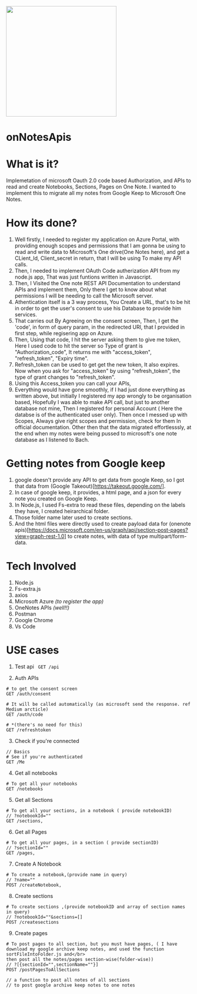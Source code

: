 
<img src="https://img.icons8.com/color/452/microsoft-onenote-2019.png" width="300">

# onNotesApis

# What is it?
Implemetation of microsoft Oauth 2.0 code based Authorization, and APIs to read and create Notebooks, Sections, Pages on One Note. I wanted to implement this to migrate all my notes from Google Keep to Microsoft One Notes.

# How its done?
1. Well firstly, I needed to register my application on Azure Portal, with providing enough scopes and permissions that I am gonna be using to read and write data to Microsoft's One drive(One Notes here), and get a CLient_Id, Client_secret in return, that I will be using To make my API calls.
2. Then, I needed to implement OAuth Code autherization API from my node.js app, That was just funtions written in Javascript. 
3. Then, I Visited the One note REST API Documentation to understand APIs and implement them, Only there I get to know about what permissions I will be needing to call the Microsoft server.
4. Athentication itself is a 3  way process, You Create a URL, that's to be hit in order to get the user's consent to use his Database to provide him services.
5. That carries out By Agreeing on the consent screen, Then, I get the 'code', in form of query param, in the redirected URl, that I provided in first step, while regisering app on Azure.
6. Then, Using that code, I hit the server asking them to give me token, Here I used code to hit the server so Type of grant is "Authorization_code", It returns me with "access_token", "refresh_token", "Expiry time".
7. Refresh_token can be used to get get the new token, It also expires. Now when you ask for "access_token" by using "refresh_token", the type of grant changes to "refresh_token".
8. Using this Access_token you can call your APIs, 
9. Everything would have gone smoothly, if I had just done everything as written above, but initially I registered my app wrongly to be organisation based, Hopefully I was able to make API call, but just to another database not mine, Then I registered for personal Account ( Here the databse is of the authenticated user only). Then once I messed up with Scopes, Always give right scopes and permission, check for them In official documentation. Other then that the data migrated effortlesssly, at the end when my notes were being pussed to microsoft's one note database as I listened to Bach.

# Getting notes from Google keep
1. google doesn't provide any API to get data from google Keep, so I got that data from (Google Takeout)[https://takeout.google.com/].
2. In case of google keep, it provides, a html page, and a json for every note you created on Google Keep.
3. In Node.js, I used Fs-extra to read these files, depending on the labels they have, I created heirarchical folder.
4. Those folder name later used to create sections.
5. And the html files were directly used to create payload data for (onenote apis)[https://docs.microsoft.com/en-us/graph/api/section-post-pages?view=graph-rest-1.0] to create notes, with data of type multipart/form-data. 

# Tech Involved
1. Node.js
2. Fs-extra.js
3. axios
4. Microsoft Azure *(to register the app)*
5. OneNotes APIs *(well!!)*
6. Postman
7. Google Chrome
8. Vs Code

# USE cases
1. Test api
``` GET /api```

2. Auth APIs
```
# to get the consent screen
GET /auth/consent

# It will be called automatically (as microsoft send the response. ref Medium arcticle)
GET /auth/code

# *(there's no need for this)
GET /refreshtoken
```

3. Check if you're connected
```
// Basics
# See if you're authenticated
GET /Me
```

4. Get all notebooks
```
# To get all your notebooks
GET /notebooks
```

5. Get all Sections
```
# To get all your sections, in a notebook ( provide notebookID)
// ?notebookId=""
GET /sections,
```

6. Get all Pages
```
# To get all your pages, in a section ( provide sectionID)
// ?sectionId=""
GET /pages,
```

7. Create A Notebook
```
# To create a notebook,(provide name in query)
// ?name=""
POST /createNotebook,
```

8. Create sections
```
# To create sections ,(provide notebookID and array of section names in query)
// ?notebookId=""&sections=[] 
POST /createsections
```

9. Create pages
```
# To post pages to all section, but you must have pages, ( I have download my google archive keep notes, and used the function sortFileIntoFolder.js and</br>
then post all the notes/pages section-wise(folder-wise))
// ?[{sectionId="",sectionName=""}]
POST /postPagesToAllSections

// a function to post all notes of all sections 
// to post google archive keep notes to one notes
```
